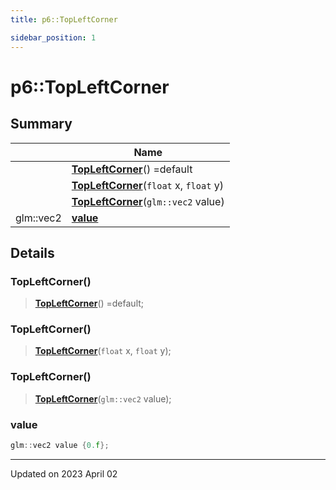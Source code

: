 ```yaml
---
title: p6::TopLeftCorner

sidebar_position: 1
---
```


# p6::TopLeftCorner







## Summary

|                | Name           |
| -------------- | -------------- |
| | **[TopLeftCorner](/reference/Types/top_left_corner#topleftcorner)**() =default |
| | **[TopLeftCorner](/reference/Types/top_left_corner#topleftcorner)**(`float` x, `float` y) |
| | **[TopLeftCorner](/reference/Types/top_left_corner#topleftcorner)**(`glm::vec2` value) |
| glm::vec2 | **[value](/reference/Types/top_left_corner#value)**  |

## Details


### TopLeftCorner()

> **[TopLeftCorner](/reference/Types/top_left_corner#topleftcorner)**() =default;



### TopLeftCorner()

> **[TopLeftCorner](/reference/Types/top_left_corner#topleftcorner)**(`float` x, `float` y);



### TopLeftCorner()

> **[TopLeftCorner](/reference/Types/top_left_corner#topleftcorner)**(`glm::vec2` value);





### value

```cpp
glm::vec2 value {0.f};
```


-------------------------------

Updated on 2023 April 02